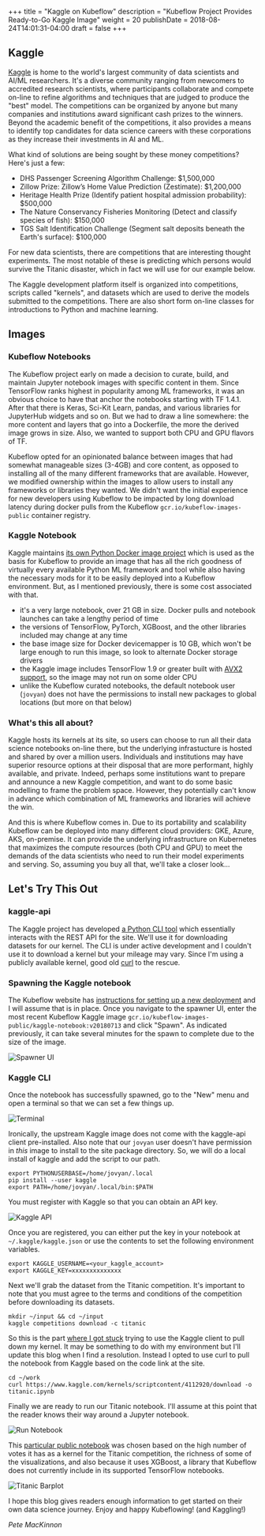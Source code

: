 +++
title = "Kaggle on Kubeflow"
description = "Kubeflow Project Provides Ready-to-Go Kaggle Image"
weight = 20
publishDate = 2018-08-24T14:01:31-04:00
draft = false
+++

## Kaggle
[Kaggle](http://kaggle.com/) is home to the world's largest community of data scientists and AI/ML researchers. It's a diverse community ranging from newcomers to accredited research scientists, where participants collaborate and compete on-line to refine algorithms and techniques that are judged to produce the "best" model. The competitions can be organized by anyone but many companies and institutions award significant cash prizes to the winners. Beyond the academic benefit of the competitions, it also provides a means to identify top candidates for data science careers with these corporations as they increase their investments in AI and ML.

What kind of solutions are being sought by these money competitions? Here's just a few:

- DHS Passenger Screening Algorithm Challenge: $1,500,000
- Zillow Prize: Zillow’s Home Value Prediction (Zestimate): $1,200,000
- Heritage Health Prize (Identify patient hospital admission probability): $500,000
- The Nature Conservancy Fisheries Monitoring (Detect and classify species of fish): $150,000
- TGS Salt Identification Challenge (Segment salt deposits beneath the Earth's surface): $100,000

For new data scientists, there are competitions that are interesting thought experiments. The most notable of these is predicting which persons would survive the Titanic disaster, which in fact we will use for our example below.  

The Kaggle development platform itself is organized into competitions, scripts called "kernels", and datasets which are used to derive the models submitted to the competitions. There are also short form on-line classes for introductions to Python and machine learning.

## Images
### Kubeflow Notebooks 
The Kubeflow project early on made a decision to curate, build, and maintain Jupyter notebook images with specific content in them. Since TensorFlow ranks highest in popularity among ML frameworks, it was an obvious choice to have that anchor the notebooks starting with TF 1.4.1. After that there is Keras, Sci-Kit Learn, pandas, and various libraries for JupyterHub widgets and so on. But we had to draw a line somewhere: the more content and layers that go into a Dockerfile, the more the derived image grows in size. Also, we wanted to support both CPU and GPU flavors of TF.

Kubeflow opted for an opinionated balance between images that had somewhat manageable sizes (3-4GB) and core content, as opposed to installing all of the many different frameworks that are available. However, we modified ownership within the images to allow users to install any frameworks or libraries they wanted. We didn't want the initial experience for new developers using Kubeflow to be impacted by long download latency during docker pulls from the Kubeflow `gcr.io/kubeflow-images-public` container registry.

### Kaggle Notebook
Kaggle maintains [its own Python Docker image project](https://github.com/Kaggle/docker-python) which is used as the basis for Kubeflow to provide an image that has all the rich goodness of virtually every available Python ML framework and tool while also having the necessary mods for it to be easily deployed into a Kubeflow environment. But, as I mentioned previously, there is some cost associated with that.

- it's a very large notebook, over 21 GB in size. Docker pulls and notebook launches can take a lengthy period of time
- the versions of TensorFlow, PyTorch, XGBoost, and the other libraries included may change at any time
- the base image size for Docker devicemapper is 10 GB, which won't be large enough to run this image, so look to alternate Docker storage drivers
- the Kaggle image includes TensorFlow 1.9 or greater built with [AVX2 support](https://en.wikipedia.org/wiki/Advanced_Vector_Extensions#Advanced_Vector_Extensions_2), so the image may not run on some older CPU
- unlike the Kubeflow curated notebooks, the default notebook user (`jovyan`) does not have the permissions to install new packages to global locations (but more on that below)

### What's this all about?
Kaggle hosts its kernels at its site, so users can choose to run all their data science notebooks on-line there, but the underlying infrastucture is hosted and shared by over a million users. Individuals and institutions may have superior resource options at their disposal that are more performant, highly available, and private. Indeed, perhaps some institutions want to prepare and announce a new Kaggle competition, and want to do some basic modelling to frame the problem space. However, they potentially can't know in advance which combination of ML frameworks and libraries will achieve the win.

And this is where Kubeflow comes in. Due to its portability and scalability Kubeflow can be deployed into many different cloud providers: GKE, Azure, AKS, on-premise. It can provide the underlying infrastructure on Kubernetes that maximizes the compute resources (both CPU and GPU) to meet the demands of the data scientists who need to run their model experiments and serving. So, assuming you buy all that, we'll take a closer look...

## Let's Try This Out

### kaggle-api
The Kaggle project has developed [a Python CLI tool](https://github.com/Kaggle/kaggle-api) which essentially interacts with the REST API for the site. We'll use it for downloading datasets for our kernel. The CLI is under active development and I couldn't use it to download a kernel but your mileage may vary. Since I'm using a publicly available kernel, good old [curl](https://curl.haxx.se/) to the rescue.

### Spawning the Kaggle notebook
The Kubeflow website has [instructions for setting up a new deployment](https://www.kubeflow.org/docs/started/getting-started/) and I will assume that is in place. Once you navigate to the spawner UI, enter the most recent Kubeflow Kaggle image `gcr.io/kubeflow-images-public/kaggle-notebook:v20180713` and click "Spawn". As indicated previously, it can take several minutes for the spawn to complete due to the size of the image.

![Spawner UI](../spawner-ui-kaggle-nb.svg)

### Kaggle CLI

Once the notebook has successfully spawned, go to the "New" menu and open a terminal so that we can set a few things up. 

![Terminal](../terminal-menu.svg)

Ironically, the upstream Kaggle image does not come with the kaggle-api client pre-installed. Also note that our `jovyan` user doesn't have permission in _this_ image to install to the site package directory. So, we will do a local install of kaggle and add the script to our path.

```
export PYTHONUSERBASE=/home/jovyan/.local
pip install --user kaggle
export PATH=/home/jovyan/.local/bin:$PATH
```

You must register with Kaggle so that you can obtain an API key. 

![Kaggle API](../kaggle-api.svg)

Once you are registered, you can either put the key in your notebook at `~/.kaggle/kaggle.json` or use the contents to set the following environment variables.


```
export KAGGLE_USERNAME=<your_kaggle_account>
export KAGGLE_KEY=xxxxxxxxxxxxxx
```

Next we'll grab the dataset from the Titanic competition. It's important to note that you must agree to the terms and conditions of the competition before downloading its datasets.

```
mkdir ~/input && cd ~/input
kaggle competitions download -c titanic
```

So this is the part [where I got stuck](https://github.com/Kaggle/kaggle-api/issues/84) trying to use the Kaggle client to pull down my kernel. It may be something to do with my environment but I'll update this blog when I find a resolution. Instead I opted to use curl to pull the notebook from Kaggle based on the code link at the site.

```
cd ~/work
curl https://www.kaggle.com/kernels/scriptcontent/4112920/download -o titanic.ipynb
```

Finally we are ready to run our Titanic notebook. I'll assume at this point that the reader knows their way around a Jupyter notebook. 

![Run Notebook](../nb-run.svg)

This [particular public notebook](https://www.kaggle.com/arthurtok/introduction-to-ensembling-stacking-in-python) was chosen based on the high number of votes it has as a kernel for the Titanic competition, the richness of some of the visualizations, and also because it uses XGBoost, a library that Kubeflow does not currently include in its supported TensorFlow notebooks.

![Titanic Barplot](../titanic-barplot.svg)


I hope this blog gives readers enough information to get started on their own data science journey. Enjoy and happy Kubeflowing! (and Kaggling!)

*Pete MacKinnon*